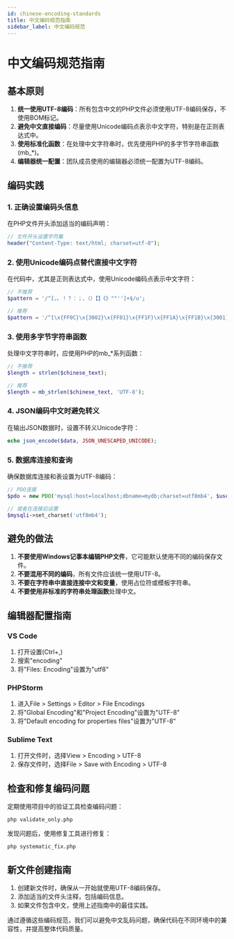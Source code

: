 ```yaml
---
id: chinese-encoding-standards
title: 中文编码规范指南
sidebar_label: 中文编码规范
---
```


# 中文编码规范指南

## 基本原则

1. **统一使用UTF-8编码**：所有包含中文的PHP文件必须使用UTF-8编码保存，不使用BOM标记。
2. **避免中文直接编码**：尽量使用Unicode编码点表示中文字符，特别是在正则表达式中。
3. **使用标准化函数**：在处理中文字符串时，优先使用PHP的多字节字符串函数(mb_*)。
4. **编辑器统一配置**：团队成员使用的编辑器必须统一配置为UTF-8编码。

## 编码实践

### 1. 正确设置编码头信息

在PHP文件开头添加适当的编码声明：

```php
// 文件开头设置字符集
header("Content-Type: text/html; charset=utf-8");
```

### 2. 使用Unicode编码点替代直接中文字符

在代码中，尤其是正则表达式中，使用Unicode编码点表示中文字符：

```php
// 不推荐
$pattern = '/^[，。！？：；、（）【】《》""'']+$/u';

// 推荐
$pattern = '/^[\x{FF0C}\x{3002}\x{FF01}\x{FF1F}\x{FF1A}\x{FF1B}\x{3001}\x{FF08}\x{FF09}\x{3010}\x{3011}\x{300A}\x{300B}\x{201C}\x{201D}\x{2018}\x{2019}]+$/u';
```

### 3. 使用多字节字符串函数

处理中文字符串时，应使用PHP的mb_*系列函数：

```php
// 不推荐
$length = strlen($chinese_text);

// 推荐
$length = mb_strlen($chinese_text, 'UTF-8');
```

### 4. JSON编码中文时避免转义

在输出JSON数据时，设置不转义Unicode字符：

```php
echo json_encode($data, JSON_UNESCAPED_UNICODE);
```

### 5. 数据库连接和查询

确保数据库连接和表设置为UTF-8编码：

```php
// PDO连接
$pdo = new PDO('mysql:host=localhost;dbname=mydb;charset=utf8mb4', $username, $password);

// 或者在连接后设置
$mysqli->set_charset('utf8mb4');
```

## 避免的做法

1. **不要使用Windows记事本编辑PHP文件**，它可能默认使用不同的编码保存文件。
2. **不要混用不同的编码**，所有文件应该统一使用UTF-8。
3. **不要在字符串中直接连接中文和变量**，使用占位符或模板字符串。
4. **不要使用非标准的字符串处理函数**处理中文。

## 编辑器配置指南

### VS Code
1. 打开设置(Ctrl+,)
2. 搜索"encoding"
3. 将"Files: Encoding"设置为"utf8"

### PHPStorm
1. 进入File > Settings > Editor > File Encodings
2. 将"Global Encoding"和"Project Encoding"设置为"UTF-8"
3. 将"Default encoding for properties files"设置为"UTF-8"

### Sublime Text
1. 打开文件时，选择View > Encoding > UTF-8
2. 保存文件时，选择File > Save with Encoding > UTF-8

## 检查和修复编码问题

定期使用项目中的验证工具检查编码问题：

```
php validate_only.php
```

发现问题后，使用修复工具进行修复：

```
php systematic_fix.php
```

## 新文件创建指南

1. 创建新文件时，确保从一开始就使用UTF-8编码保存。
2. 添加适当的文件头注释，包括编码信息。
3. 如果文件包含中文，使用上述指南中的最佳实践。

通过遵循这些编码规范，我们可以避免中文乱码问题，确保代码在不同环境中的兼容性，并提高整体代码质量。